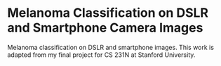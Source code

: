 # Melanoma Classification on DSLR and Smartphone Camera Images
Melanoma classification on DSLR and smartphone images. This work is adapted from my final project for CS 231N at Stanford University.
